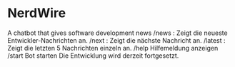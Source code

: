 # NerdWire
A chatbot that gives software development news
/news : Zeigt die neueste Entwickler-Nachrichten an.
/next : Zeigt die nächste Nachricht an.
/latest : Zeigt die letzten 5 Nachrichten einzeln an.
/help Hilfemeldung anzeigen
/start Bot starten
Die Entwicklung wird derzeit fortgesetzt.
